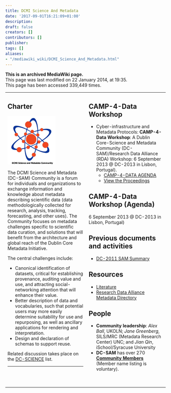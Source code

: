 ```yaml
---
title: DCMI Science And Metadata
date: '2017-09-01T16:21:09+01:00'
description: 
draft: false
creators: []
contributors: []
publisher: 
tags: []
aliases:
- "/mediawiki_wiki/DCMI_Science_And_Metadata.html"
---
```


 **This is an archived MediaWiki page.**  
This page was last modified on 22 January 2014, at 19:35.  
This page has been accessed 339,449 times.

<table width="100%" border="0">
  <tr>
    <td valign="top" width="45%">
      <h2> <span class="mw-headline" id="Charter"> Charter </span>
      </h2>
      <div class="floatright"><a href="/mediawiki_wiki/images/200px-SAMLogo2.png" class="image"><img alt="200px-SAMLogo2.png" src="/mediawiki_wiki/images/200px-SAMLogo2.png" width="150" height="153"></a></div>
      <p>The DCMI Science and Metadata (DC-SAM) Community is a forum for individuals and organizations to exchange information and knowledge about metadata describing scientific data (data methodologically collected for research, analysis, tracking, forecasting, and other uses). The Community focuses on metadata challenges specific to scientific data curation, and solutions that will benefit from the architecture and global reach of the Dublin Core Metadata Initiative.
      </p>
      <p>The central challenges include:
      </p>
      <ul>
        <li> Canonical identification of datasets, critical for establishing provenance, auditing value and use, and attracting social-networking attention that will enhance their value.
        </li>
        <li> Better description of data and vocabularies, such that potential users may more easily determine suitability for use and repurposing, as well as ancillary applications for rendering and interpretation.
        </li>
        <li> Design and declaration of schemas to support reuse.
        </li>
      </ul>
      <p>Related discussion takes place on the <a href="http://www.jiscmail.ac.uk/cgi-bin/wa.exe?SUBED1=dc-science&amp;A=1" class="external text" rel="nofollow">DC-SCIENCE</a> list.
      </p>
      <hr>
      <p><br>
      </p>
    </td>
    <td valign="top" width="45%" style="padding-left:10px">
      <h2> <span class="mw-headline" id="CAMP-4-Data_Workshop"> CAMP-4-Data Workshop </span>
      </h2>
      <ul>
        <li> Cyber-infrastructure and Metadata Protocols: <b>CAMP-4-Data Workshop</b>: A Dublin Core-Science and Metadata Community (DC-SAM)/Research Data Alliance (RDA) Workshop: 6 September 2013 @ DC-2013 in Lisbon, Portugal).
          <ul>
            <li> <a href="/mediawiki_wiki/DC_2013_SAM_Science_and_Metadata_CAMP_4_DATA_AGENDA.md" title="DC 2013 SAM Science and Metadata CAMP 4 DATA AGENDA">CAMP-4-DATA AGENDA</a>
            </li>
            <li> <a href="http://dcevents.dublincore.org/IntConf/dc-2013/schedConf/presentations?searchField=&amp;searchMatch=&amp;search=&amp;track=32%7C" class="external text" rel="nofollow">View the Proceedings</a>
            </li>
          </ul>
        </li>
      </ul>
      <h2> <span class="mw-headline" id="CAMP-4-Data_Workshop_.28Agenda.29"> CAMP-4-Data Workshop (Agenda) </span>
      </h2>
      <p>6 September 2013 @ DC-2013 in Lisbon, Portugal)
      </p>
      <h2> <span class="mw-headline" id="Previous_documents_and_activities"> Previous documents and activities </span>
      </h2>
      <ul>
        <li> <a href="/mediawiki_wiki/DC2011_SAM_Science_and_Metadata_Agenda_and_Meeting_Summary.md" title="DC2011 SAM Science and Metadata Agenda and Meeting Summary">DC-2011 SAM Summary</a>
        </li>
      </ul>
      <h2> <span class="mw-headline" id="Resources"> Resources </span>
      </h2>
      <ul>
        <li> <a href="/mediawiki_wiki/DCMI_Science_and_Metadata_Literature.md" title="DCMI Science and Metadata Literature">Literature</a>
        </li>
        <li> <a href="/mediawiki_wiki/DCMI_Science_and_Metadata_%7E_Research_Data_Alliance_(RDA)_Metadata_Directory.md" title="DCMI Science and Metadata ~ Research Data Alliance (RDA) Metadata Directory">Research Data Alliance Metadata Directory</a>
        </li>
      </ul>
      <h2> <span class="mw-headline" id="People"> People </span>
      </h2>
      <ul>
        <li> <b>Community leadership</b>: <i> Alex Ball</i>, UKOLN; <i>Jane Greenberg</i>, SILS/MRC (Metadata Research Center) UNC; and <i>Jian Qin</i>, iSchool/Syracuse University
        </li>
        <li> <b>DC-SAM</b> has over 270 <a href="/mediawiki_wiki/DCMI_Science_and_Metadata_Members.md" title="DCMI Science and Metadata Members"><b>Community Members</b></a> (Member name listing is voluntary).
        </li>
      </ul>
      <p><br>
      </p>
    </td>
  </tr>
</table>

